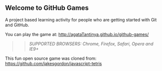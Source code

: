 ## Welcome to GitHub Games

A project based learning activity for people who are getting started with Git and GitHub.

You can play the game at: http://agataTantinya.github.io/github-games/

>> _*SUPPORTED BROWSERS*: Chrome, Firefox, Safari, Opera and IE9+_

This fun open source game was cloned from: https://github.com/jakesgordon/javascript-tetris
